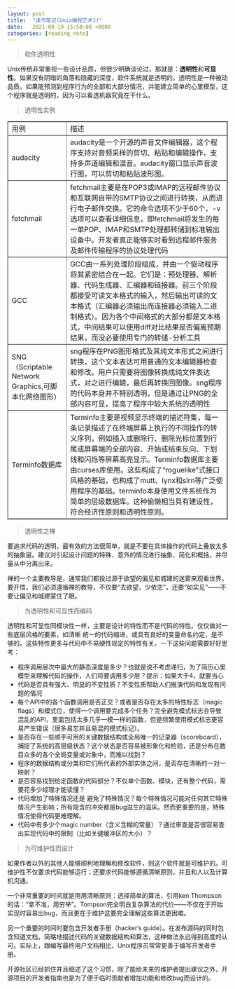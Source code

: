 ```yaml
---
layout:	post
title:	"读书笔记(Unix编程艺术1)"
date:	2021-08-19 15:58:00 +0800
categories:	[reading_note]
---
```


> 软件透明性

Unix传统非常重视一些设计品质，但很少明确谈论过，那就是：**透明性**和**可显性**。如果没有阴暗的角落和隐藏的深度，软件系统就是透明的。透明性是一种被动品质。如果能预测到程序行为的全部和大部分情况，并能建立简单的心里模型，这个程序就是透明的，因为可以看透机器究竟在干什么。

> 透明性实例

<table border='1'>
    <tr>
        <td>用例</td>
        <td>描述</td>
    </tr>
    <tr>
        <td>audacity</td>
        <td>audacity是一个开源的声音文件编辑器，这个程序支持对音频采样的剪切、粘贴和编辑操作，支持多声道编辑和混音。audacity窗口显示声音波行图，可以剪切和粘贴波形图。</td>
    </tr>
    <tr>
        <td>fetchmail</td>
        <td>fetchmail主要是在POP3或IMAP的远程邮件协议和互联网自带的SMTP协议之间进行转换，从而进行电子邮件交换。它的命令选项不少于60个，-v选项可以查看详细信息，即fetchmail将发生的每一单POP、IMAP和SMTP处理都转储到标准输出设备中。开发者真正能够实时看到远程邮件服务及邮件传输程序的协议处理代码</td>
    </tr>
    <tr>
        <td>GCC</td>
        <td>GCC由一系列处理阶段组成，并由一个驱动程序将其紧密结合在一起。它们是：预处理器、解析器、代码生成器、汇编器和链接器。前三个阶段都接受可读文本格式的输入，然后输出可读的文本格式（汇编器必须输出而连接器必须输入二进制格式）。因为各个中间格式的大部分都是文本格式，中间结果可以使用diff对比结果是否偏离预期结果，而没必要使用专门的转储-分析工具</td>
    </tr>
    <tr>
        <td>SNG（Scriptable Network Graphics,可脚本化网络图形）</td>
        <td>sng程序在PNG图形格式及其纯文本形式之间进行转换，这个文本表达可用普通的文本编辑器检查和修改。用户只需要将图像转换成纯文件表达式，对之进行编辑，最后再转换回图像。sng程序的代码本身并不特别透明，但是通过让PNG的全部内容可显，提高了程序中较大系统的透明性</td>
    </tr>
    <tr>
        <td>Terminfo数据库</td>
        <td>Terminfo主要是视频显示终端的描述符集，每一条记录描述了在终端屏幕上执行的不同操作的转义序列，例如插入或删除行、删除光标位置到行尾或屏幕端的全部内容、开始或结束反向、下划线和闪烁等屏幕高亮显示。Terminfo数据库主要由curses库使用。这些构成了“roguelike”式接口风格的基础，也构成了mutt、lynx和slrn等广泛使用程序的基础。terminfo本身使用文件系统作为简单的层级数据库。这种偷懒相当具有建设性，符合经济性原则和透明性原则。</td>
    </tr>
</table>

> 透明性之禅

要追求代码的透明，最有效的方法很简单，就是不要在具体操作的代码上叠放太多的抽象层。建议对引起设计问题的特殊、意外的情况进行抽象、简化和概括，并尽量从中分离出来。

​	禅的一个主要教导是，通常我们都投过源于欲望的偏见和城建的迷雾来观看世界。要开悟，我们必须遵循禅的教导，不仅要“去欲望，少依恋”，还要“如实见”——不要让偏见和城建蒙住了眼。

> 为透明性和可显性而编码

透明性和可显性同模块性一样，主要是设计的特性而不是代码的特性。仅仅做对一些底层风格的要素，如清晰 统一的代码缩进，或具有良好的变量命名约定，是不够的。这些特性更多与代码中不易硬性规定的特性有关。一下这些问题需要好好思考：

- 程序调用层次中最大的静态深度是多少？也就是说不考虑递归，为了简历心里模型来理解代码的操作，人们将要调用多少层？提示：如果大于4，就要当心
- 代码是否具有强大、明显的不变性质？不变性质帮助人们推演代码和发现有问题的情况
- 每个API中的各个函数调用是否正交？或者是否存在太多的特性标志（magic flags）和模式位，使得一个调用要完成多个任务？完全避免模式标志会导致混乱的API，里面包括太多几乎一模一样的函数，但是频繁使用模式标志更容易产生错误（很多易忘并且易混的模式标记）。
- 是否存在一些顺手可用的关键数据结构或全局唯一的记录器（scoreboard），捕捉了系统的高层级状态？这个状态是否容易被形象化和检验，还是分布在数目众多的各个全局变量或对象中，而难以找到？
- 程序的数据结构或分类和它们所代表的外部实体之间，是否存在清晰的一对一映射？
- 是否容易找到给定函数的代码部分？不仅单个函数、模块，还有整个代码，需要花多少经理才能读懂？
- 代码增加了特殊情况还是 避免了特殊情况？每个特殊情况可能对任何其它特殊情况产生影响；所有隐含的冲突都是bug滋生的温床。然而更重要的是，特殊情况使得代码更难理解。
- 代码中有多少个magic number（含义含糊的常量）？通过审查是否很容易查出实现代码中的限制（比如关键缓冲区的大小）？

> 为可维护性而设计

如果作者以外的其他人能够顺利地理解和修改软件，则这个软件就是可维护的。可维护性不仅要求代码能够运行；还要求代码能够遵循清晰原则，并且和人以及计算机沟通。

一个非常重要的时间就是用用清晰原则：选择简单的算法，引用ken Thompson的话：“拿不准，用穷举”。Tompson完全明白复杂算法的代价——不仅在于开始实现时容易出bug，而且更在于维护这要完全理解这些算法更困难。

另一个重要的时间时要包含开发者手册（hacker‘s guide）。在发布源码的同时包含知道文档，简略地描述代码的关键数据结构和算法，这种做法永远得到高度的认可。实际上，跟编写最终用户文档相比，Unix程序员常常更善于编写开发者手册。

开源社区已经抓住并且细述了这个习惯，除了能给未来的维护者提出建议之外，开源项目的开发者指南也是为了便于临时贡献者增加功能和修改bug而设计的。